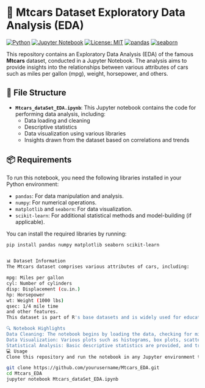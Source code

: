 # 🚗 Mtcars Dataset Exploratory Data Analysis (EDA)

[![Python](https://img.shields.io/badge/Python-3.8%2B-blue.svg)](https://www.python.org/downloads/)
[![Jupyter Notebook](https://img.shields.io/badge/Jupyter-Notebook-orange.svg)](https://jupyter.org/)
[![License: MIT](https://img.shields.io/badge/License-MIT-yellow.svg)](https://opensource.org/licenses/MIT)
[![pandas](https://img.shields.io/badge/Library-pandas-green.svg)](https://pandas.pydata.org/)
[![seaborn](https://img.shields.io/badge/Visualization-seaborn-blue.svg)](https://seaborn.pydata.org/)

This repository contains an Exploratory Data Analysis (EDA) of the famous **Mtcars** dataset, conducted in a Jupyter Notebook. The analysis aims to provide insights into the relationships between various attributes of cars such as miles per gallon (mpg), weight, horsepower, and others.

## 📂 File Structure

- **`Mtcars_dataSet_EDA.ipynb`**: This Jupyter notebook contains the code for performing data analysis, including:
  - Data loading and cleaning
  - Descriptive statistics
  - Data visualization using various libraries
  - Insights drawn from the dataset based on correlations and trends

## 📦 Requirements

To run this notebook, you need the following libraries installed in your Python environment:
- `pandas`: For data manipulation and analysis.
- `numpy`: For numerical operations.
- `matplotlib` and `seaborn`: For data visualization.
- `scikit-learn`: For additional statistical methods and model-building (if applicable).

You can install the required libraries by running:

```bash
pip install pandas numpy matplotlib seaborn scikit-learn


📊 Dataset Information
The Mtcars dataset comprises various attributes of cars, including:

mpg: Miles per gallon
cyl: Number of cylinders
disp: Displacement (cu.in.)
hp: Horsepower
wt: Weight (1000 lbs)
qsec: 1/4 mile time
and other features.
This dataset is part of R's base datasets and is widely used for educational purposes in statistics and machine learning.

🔍 Notebook Highlights
Data Cleaning: The notebook begins by loading the data, checking for missing values, and performing necessary data cleaning steps.
Data Visualization: Various plots such as histograms, box plots, scatter plots, and correlation heatmaps are used to explore the relationships between different variables.
Statistical Analysis: Basic descriptive statistics are provided, and trends are explored to understand the dataset's characteristics.
💻 Usage
Clone this repository and run the notebook in any Jupyter environment to explore the Mtcars dataset on your own.

git clone https://github.com/yourusername/Mtcars_EDA.git
cd Mtcars_EDA
jupyter notebook Mtcars_dataSet_EDA.ipynb
